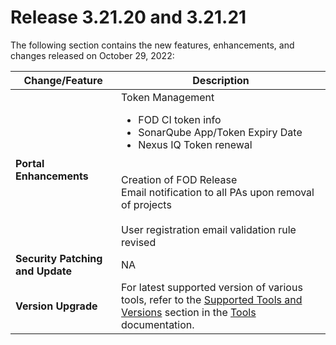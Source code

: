 # Release 3.21.20 and 3.21.21

The following section contains the new features, enhancements, and changes released on October 29, 2022:

| Change/Feature |Description|
|---|---|
|**Portal Enhancements**|Token Management<ul><li>FOD CI token info</li><li>SonarQube App/Token Expiry Date</li><li>Nexus IQ Token renewal</li></ul><br>Creation of FOD Release<br>Email notification to all PAs upon removal of projects<br><br>User registration email validation rule revised|
|**Security Patching and Update**| NA|  
|**Version Upgrade**|For latest supported version of various tools, refer to the [Supported Tools and Versions](https://docs.developer.tech.gov.sg/docs/ship-hats-tools/tools-overview?id=supported-tools-and-versions) section in the [Tools](https://docs.developer.tech.gov.sg/docs/ship-hats-tools/tools-overview) documentation.|
